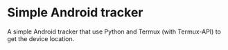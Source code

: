 # Simple Android tracker

A simple Android tracker that use Python and Termux (with Termux-API) to get the device location.
